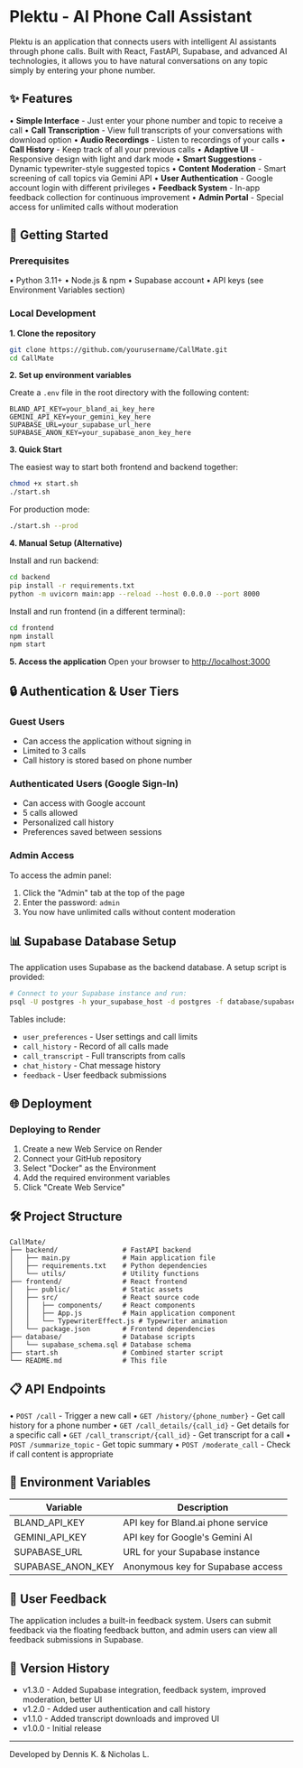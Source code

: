 # Plektu - AI Phone Call Assistant

Plektu is an application that connects users with intelligent AI assistants through phone calls. Built with React, FastAPI, Supabase, and advanced AI technologies, it allows you to have natural conversations on any topic simply by entering your phone number.

## ✨ Features

• **Simple Interface** - Just enter your phone number and topic to receive a call
• **Call Transcription** - View full transcripts of your conversations with download option
• **Audio Recordings** - Listen to recordings of your calls
• **Call History** - Keep track of all your previous calls
• **Adaptive UI** - Responsive design with light and dark mode
• **Smart Suggestions** - Dynamic typewriter-style suggested topics
• **Content Moderation** - Smart screening of call topics via Gemini API
• **User Authentication** - Google account login with different privileges
• **Feedback System** - In-app feedback collection for continuous improvement
• **Admin Portal** - Special access for unlimited calls without moderation

## 🚀 Getting Started

### Prerequisites

• Python 3.11+
• Node.js & npm
• Supabase account
• API keys (see Environment Variables section)

### Local Development

**1. Clone the repository**
```bash
git clone https://github.com/yourusername/CallMate.git
cd CallMate
```

**2. Set up environment variables**

Create a `.env` file in the root directory with the following content:
```
BLAND_API_KEY=your_bland_ai_key_here
GEMINI_API_KEY=your_gemini_key_here
SUPABASE_URL=your_supabase_url_here
SUPABASE_ANON_KEY=your_supabase_anon_key_here
```

**3. Quick Start**

The easiest way to start both frontend and backend together:
```bash
chmod +x start.sh
./start.sh
```

For production mode:
```bash
./start.sh --prod
```

**4. Manual Setup (Alternative)**

Install and run backend:
```bash
cd backend
pip install -r requirements.txt
python -m uvicorn main:app --reload --host 0.0.0.0 --port 8000
```

Install and run frontend (in a different terminal):
```bash
cd frontend
npm install
npm start
```

**5. Access the application**
Open your browser to [http://localhost:3000](http://localhost:3000)

## 🔒 Authentication & User Tiers

### Guest Users
- Can access the application without signing in
- Limited to 3 calls
- Call history is stored based on phone number

### Authenticated Users (Google Sign-In)
- Can access with Google account
- 5 calls allowed
- Personalized call history
- Preferences saved between sessions

### Admin Access
To access the admin panel:
1. Click the "Admin" tab at the top of the page
2. Enter the password: `admin`
3. You now have unlimited calls without content moderation

## 📊 Supabase Database Setup

The application uses Supabase as the backend database. A setup script is provided:

```bash
# Connect to your Supabase instance and run:
psql -U postgres -h your_supabase_host -d postgres -f database/supabase_schema.sql
```

Tables include:
- `user_preferences` - User settings and call limits
- `call_history` - Record of all calls made
- `call_transcript` - Full transcripts from calls
- `chat_history` - Chat message history
- `feedback` - User feedback submissions

## 🌐 Deployment

### Deploying to Render

1. Create a new Web Service on Render
2. Connect your GitHub repository
3. Select "Docker" as the Environment
4. Add the required environment variables
5. Click "Create Web Service"

## 🛠️ Project Structure

```
CallMate/
├── backend/                # FastAPI backend
│   ├── main.py             # Main application file
│   ├── requirements.txt    # Python dependencies
│   └── utils/              # Utility functions
├── frontend/               # React frontend
│   ├── public/             # Static assets
│   ├── src/                # React source code
│   │   ├── components/     # React components
│   │   ├── App.js          # Main application component
│   │   └── TypewriterEffect.js # Typewriter animation
│   └── package.json        # Frontend dependencies
├── database/               # Database scripts
│   └── supabase_schema.sql # Database schema
├── start.sh                # Combined starter script
└── README.md               # This file
```

## 📋 API Endpoints

• `POST /call` - Trigger a new call
• `GET /history/{phone_number}` - Get call history for a phone number
• `GET /call_details/{call_id}` - Get details for a specific call
• `GET /call_transcript/{call_id}` - Get transcript for a call
• `POST /summarize_topic` - Get topic summary
• `POST /moderate_call` - Check if call content is appropriate

## 🔐 Environment Variables

| Variable | Description |
|----------|-------------|
| BLAND_API_KEY | API key for Bland.ai phone service |
| GEMINI_API_KEY | API key for Google's Gemini AI |
| SUPABASE_URL | URL for your Supabase instance |
| SUPABASE_ANON_KEY | Anonymous key for Supabase access |

## 📝 User Feedback

The application includes a built-in feedback system. Users can submit feedback via the floating feedback button, and admin users can view all feedback submissions in Supabase.

## 🔄 Version History

- v1.3.0 - Added Supabase integration, feedback system, improved moderation, better UI
- v1.2.0 - Added user authentication and call history
- v1.1.0 - Added transcript downloads and improved UI
- v1.0.0 - Initial release

---

Developed by Dennis K. & Nicholas L.
